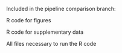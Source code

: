 Included in the pipeline comparison branch:

R code for figures

R code for supplementary data

All files necessary to run the R code
